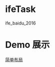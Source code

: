 # ifeTask
<p style="color:bule">ife_baidu_2016</p>
<h1>Demo 展示</h1>
<a href="https://cold-code.github.io/ifeTask/?blob/master/Stage1/task06/index.html" title="简单布局">简单布局</a>
 
